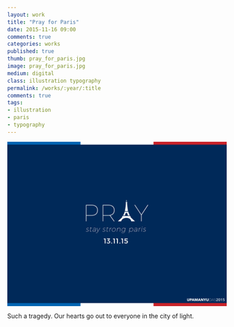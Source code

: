 ```yaml
---
layout: work
title: "Pray for Paris"
date: 2015-11-16 09:00
comments: true
categories: works
published: true
thumb: pray_for_paris.jpg
image: pray_for_paris.jpg
medium: digital
class: illustration typography
permalink: /works/:year/:title
comments: true
tags:
- illustration
- paris
- typography
---
```

<img src="/images/works/pray_for_paris.jpg" align="middle"/>

Such a tragedy. Our hearts go out to everyone in the city of light.